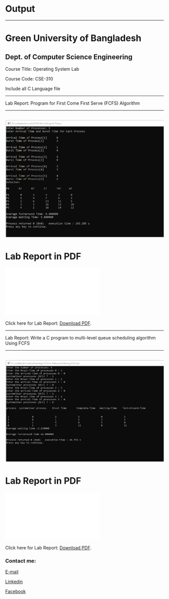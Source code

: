 
# Output

---
<h1>Green University of Bangladesh </h1>

<h2>Dept. of Computer Science Engineering</h2>

<p>Course Title: Operating System Lab</p>
<p>Course Code: CSE-310</p>

<p>Include all C Language file</p>

---

Lab Report: Program for First Come First Serve  (FCFS) Algorithm

---

<img src="Lab_02.png"
     alt="lab"/>
---


<h1 id="test-title">Lab Report in PDF</h1>

<object data="loremipsum.pdf#page=2" type="application/pdf" width="700px" height="700px">
    <embed src="loremipsum.pdf#page=2">
        <p>Click here for Lab Report: <a href="Lab_Report_02.pdf">Download PDF</a>.</p>
    </embed>
</object>

---

Lab Report: Write a C program to multi-level queue scheduling algorithm Using FCFS

---

<img src="Lab_03.png"
     alt="lab"/>
---


<h1 id="test-title">Lab Report in PDF</h1>

<object data="loremipsum.pdf#page=2" type="application/pdf" width="700px" height="700px">
    <embed src="loremipsum.pdf#page=2">
        <p>Click here for Lab Report: <a href="Lab_Report_03.pdf">Download PDF</a>.</p>
    </embed>
</object>



<!-- all link is here -->


### Contact me:

[E-mail]( tanvirpoly@gmail.com)

[Linkedin]( https://www.linkedin.com/in/tanvirx/)

[Facebook]( https://www.facebook.com/tanvirfbid)

